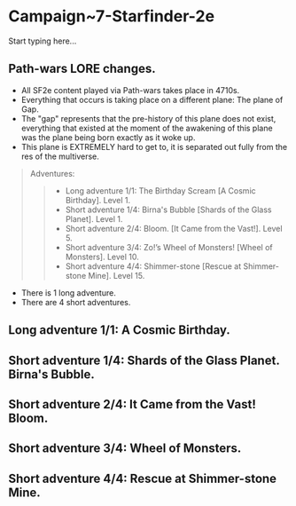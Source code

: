 # Campaign~7-Starfinder-2e

Start typing here...

## Path-wars LORE changes.

- All SF2e content played via Path-wars takes place in 4710s.
- Everything that occurs is taking place on a different plane: The plane of Gap.
- The "gap" represents that the pre-history of this plane does not exist, everything that existed at the moment of 
  the awakening of this plane was the plane being born exactly as it woke up.
- This plane is EXTREMELY hard to get to, it is separated out fully from the res of the multiverse.

> Adventures:
>> - Long adventure 1/1: The Birthday Scream [A Cosmic Birthday]. Level 1.
>> - Short adventure 1/4: Birna's Bubble [Shards of the Glass Planet]. Level 1.
>> - Short adventure 2/4: Bloom. [It Came from the Vast!]. Level 5.
>> - Short adventure 3/4: Zo!’s Wheel of Monsters! [Wheel of Monsters]. Level 10.
>> - Short adventure 4/4: Shimmer-stone [Rescue at Shimmer-stone Mine]. Level 15.

- There is 1 long adventure.
- There are 4 short adventures.

## Long adventure 1/1: A Cosmic Birthday.

## Short adventure 1/4: Shards of the Glass Planet. Birna's Bubble.

## Short adventure 2/4: It Came from the Vast! Bloom.

## Short adventure 3/4: Wheel of Monsters.

## Short adventure 4/4: Rescue at Shimmer-stone Mine.
